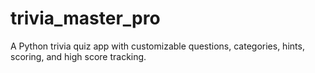 # trivia_master_pro
A Python trivia quiz app with customizable questions, categories, hints, scoring, and high score tracking.
